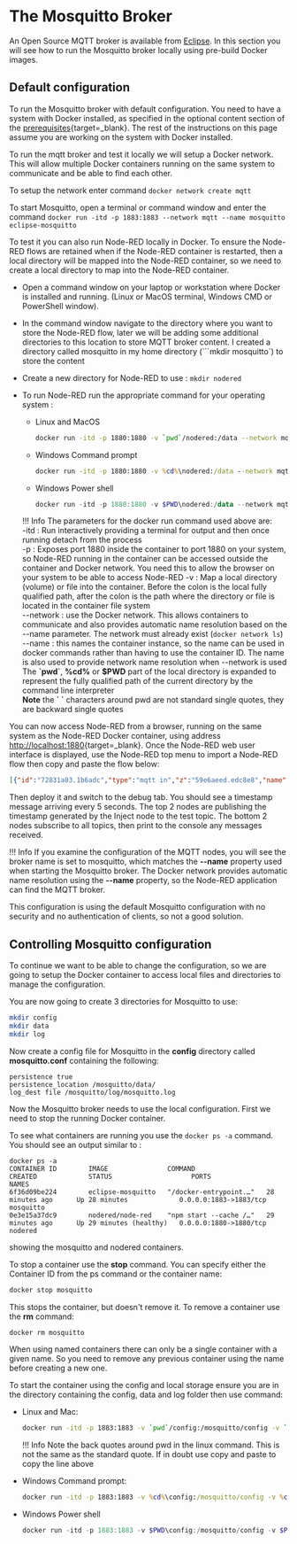 # The Mosquitto Broker

An Open Source MQTT broker is available from [Eclipse](https://mosquitto.org).  In this section you will see how to run the Mosquitto broker locally using pre-build Docker images.

## Default configuration

To run the Mosquitto broker with default configuration.  You need to have a system with Docker installed, as specified in the optional content section of the [prerequisites](../part1/PREREQ.md#optional-content-prerequisite){target=_blank}.  The rest of the instructions on this page assume you are working on the system with Docker installed.

To run the mqtt broker and test it locally we will setup a Docker network.  This will allow multiple Docker containers running on the same system to communicate and be able to find each other.

To setup the network enter command ```docker network create mqtt```

To start Mosquitto, open a terminal or command window and enter the command ```docker run -itd -p 1883:1883 --network mqtt --name mosquitto eclipse-mosquitto```

To test it you can also run Node-RED locally in Docker.  To ensure the Node-RED flows are retained when if the Node-RED container is restarted, then a local directory will be mapped into the Node-RED container, so we need to create a local directory to map into the Node-RED container.

- Open a command window on your laptop or workstation where Docker is installed and running.  (Linux or MacOS terminal, Windows CMD or PowerShell window).
- In the command window navigate to the directory where you want to store the Node-RED flow, later we will be adding some additional directories to this location to store MQTT broker content.  I created a directory called mosquitto in my home directory (```mkdir mosquitto`) to store the content
- Create a new directory for Node-RED to use : ```mkdir nodered```
- To run Node-RED run the appropriate command for your operating system :

    - Linux and MacOS

        ``` sh
        docker run -itd -p 1880:1880 -v `pwd`/nodered:/data --network mqtt --name nodered nodered/node-red
        ```

    - Windows Command prompt

        ``` bat
        docker run -itd -p 1880:1880 -v %cd%\nodered:/data --network mqtt --name nodered nodered/node-red
        ```

    - Windows Power shell

         ``` powershell
         docker run -itd -p 1880:1880 -v $PWD\nodered:/data --network mqtt --name nodered nodered/node-red
         ```

    !!! Info
        The parameters for the docker run command used above are:  
        -itd : Run interactively providing a terminal for output and then once running detach from the process  
        -p : Exposes port 1880 inside the container to port 1880 on your system, so Node-RED running in the container can be accessed outside the container and Docker network.  You need this to allow the browser on your system to be able to access Node-RED
        -v : Map a local directory (volume) or file into the container.  Before the colon is the local fully qualified path, after the colon is the path where the directory or file is located in the container file system  
        --network : use the Docker network.  This allows containers to communicate and also provides automatic name resolution based on the --name parameter.  The network must already exist (```docker network ls```)  
        --name : this names the container instance, so the name can be used in docker commands rather than having to use the container ID.  The name is also used to provide network name resolution when --network is used  
        The **\`pwd\`**, **%cd%** or **$PWD** part of the local directory is expanded to represent the fully qualified path of the current directory by the command line interpreter  
        **Note** the **\` \`** characters around pwd are not standard single quotes, they are backward single quotes

You can now access Node-RED from a browser, running on the same system as the Node-RED Docker container, using address [http://localhost:1880](http://localhost:1880){target=_blank}.  Once the Node-RED web user interface is displayed, use the Node-RED top menu to import a Node-RED flow then copy and paste the flow below:

``` JSON
[{"id":"72831a03.1b6adc","type":"mqtt in","z":"59e6aeed.edc8e8","name":"","topic":"#","qos":"2","datatype":"auto","broker":"76932b4.f25f954","x":120,"y":300,"wires":[["14019392.39e7ac"]]},{"id":"8c14d162.b51fb8","type":"mqtt out","z":"59e6aeed.edc8e8","name":"","topic":"","qos":"","retain":"","broker":"76932b4.f25f954","x":430,"y":180,"wires":[]},{"id":"f9e6b867.25c6e","type":"inject","z":"59e6aeed.edc8e8","name":"","props":[{"p":"payload"},{"p":"topic","vt":"str"}],"repeat":"5","crontab":"","once":false,"onceDelay":0.1,"topic":"test","payload":"","payloadType":"date","x":150,"y":180,"wires":[["8c14d162.b51fb8"]]},{"id":"14019392.39e7ac","type":"debug","z":"59e6aeed.edc8e8","name":"","active":true,"tosidebar":true,"console":false,"tostatus":true,"complete":"true","targetType":"full","statusVal":"payload","statusType":"auto","x":410,"y":300,"wires":[]},{"id":"76932b4.f25f954","type":"mqtt-broker","z":"","name":"","broker":"mosquitto","port":"1883","clientid":"","usetls":false,"compatmode":false,"keepalive":"60","cleansession":true,"birthTopic":"","birthQos":"0","birthRetain":"false","birthPayload":"","closeTopic":"","closeQos":"0","closeRetain":"false","closePayload":"","willTopic":"","willQos":"0","willRetain":"false","willPayload":""}]
```

Then deploy it and switch to the debug tab.  You should see a timestamp message arriving every 5 seconds.  The top 2 nodes are publishing the timestamp generated by the Inject node to the test topic.  The bottom 2 nodes subscribe to all topics, then print to the console any messages received.

!!! Info
    If you examine the configuration of the MQTT nodes, you will see the broker name is set to mosquitto, which matches the **--name** property used when starting the Mosquitto broker.  The Docker network provides automatic name resolution using the **--name** property, so the Node-RED application can find the MQTT broker.

This configuration is using the default Mosquitto configuration with no security and no authentication of clients, so not a good solution.

## Controlling Mosquitto configuration

To continue we want to be able to change the configuration, so we are going to setup the Docker container to access local files and directories to manage the configuration.

You are now going to create 3 directories for Mosquitto to use:

``` sh
mkdir config
mkdir data
mkdir log
```

Now create a config file for Mosquitto in the **config** directory called **mosquitto.conf** containing the following:

``` text
persistence true
persistence_location /mosquitto/data/
log_dest file /mosquitto/log/mosquitto.log
```

Now the Mosquitto broker needs to use the local configuration.  First we need to stop the running Docker container.

To see what containers are running you use the ```docker ps -a``` command.  You should see an output similar to :

``` text
docker ps -a
CONTAINER ID        IMAGE               COMMAND                  CREATED             STATUS                    PORTS                                            NAMES
6f36d09be224        eclipse-mosquitto   "/docker-entrypoint.…"   28 minutes ago      Up 28 minutes             0.0.0.0:1883->1883/tcp                           mosquitto
0e3e15a37dc9        nodered/node-red    "npm start --cache /…"   29 minutes ago      Up 29 minutes (healthy)   0.0.0.0:1880->1880/tcp                           nodered
```

showing the mosquitto and nodered containers.

To stop a container use the **stop** command.  You can specify either the Container ID from the ps command or the container name:

``` sh
docker stop mosquitto
```

This stops the container, but doesn't remove it.  To remove a container use the **rm** command:

``` sh
docker rm mosquitto
```

When using named containers there can only be a single container with a given name.  So you need to remove any previous container using the name before creating a new one.

To start the container using the config and local storage ensure you are in the directory containing the config, data and log folder then use command:

- Linux and Mac:

    ``` sh
    docker run -itd -p 1883:1883 -v `pwd`/config:/mosquitto/config -v `pwd`/data:/mosquitto/data -v `pwd`/log:/mosquitto/log --network mqtt --name mosquitto eclipse-mosquitto
    ```

    !!! Info
        Note the back quotes around pwd in the linux command.  This is not the same as the standard quote.  If in doubt use copy and paste to copy the line above

- Windows Command prompt:

    ``` bat
    docker run -itd -p 1883:1883 -v %cd%\config:/mosquitto/config -v %cd%\data:/mosquitto/data -v %cd%\log:/mosquitto/log --network mqtt --name mosquitto eclipse-mosquitto
    ```

- Windows Power shell

    ``` powershell
    docker run -itd -p 1883:1883 -v $PWD\config:/mosquitto/config -v $PWD\data:/mosquitto/data -v $PWD\log:/mosquitto/log --network mqtt --name mosquitto eclipse-mosquitto
    ```
